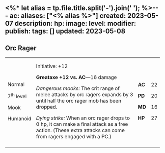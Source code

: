 <%* let alias = tp.file.title.split('-').join(' '); %>---
ac: 
aliases: ["<% alias %>"]
created: 2023-05-07
description: 
hp: 
image: 
level: 
modifier: 
publish: 
tags: []
updated: 2023-05-08
---

## Orc Rager

<table>
<colgroup>
<col style="width: 16%" />
<col style="width: 72%" />
<col style="width: 5%" />
<col style="width: 5%" />
</colgroup>
<tbody>
<tr class="odd">
<td><p>Normal</p>
<p>7<sup>th</sup> level</p>
<p>Mook</p>
<p>Humanoid</p></td>
<td><p>Initiative: +12</p>
<p><strong>Greataxe +12 vs. AC</strong>—16 damage</p>
<p><em>Dangerous mooks:</em> The crit range of melee attacks by orc
ragers expands by 3 until half the orc rager mob has been dropped.</p>
<p><em>Dying strike:</em> When an orc rager drops to 0 hp, it can make a
final attack as a free action. (These extra attacks can come from ragers
engaged with a PC.)</p></td>
<td><p><strong>AC</strong></p>
<p><strong>PD</strong></p>
<p><strong>MD</strong></p>
<p><strong>HP</strong></p></td>
<td><p>22</p>
<p>20</p>
<p>16</p>
<p>27</p></td>
</tr>
<tr class="even">
<td></td>
<td></td>
<td></td>
<td></td>
</tr>
</tbody>
</table>
